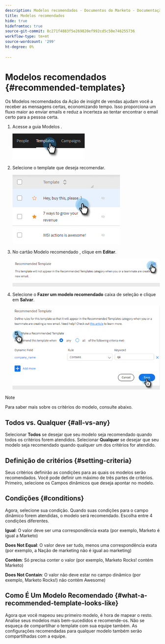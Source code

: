 ```yaml
---
description: Modelos recomendados - Documentos do Marketo - Documentação do produto
title: Modelos recomendados
hide: true
hidefromtoc: true
source-git-commit: 8c271f4883f5e269820ef992cd5c50e746255736
workflow-type: tm+mt
source-wordcount: '299'
ht-degree: 0%

---
```


# Modelos recomendados {#recommended-templates}

Os Modelos recomendados da Ação de insight de vendas ajudam você a receber as mensagens certas, economizando tempo. Isso proporciona um fluxo maior ao enviar emails e reduz a incerteza ao tentar encontrar o email certo para a pessoa certa.

1. Acesse a guia Modelos .

   ![](assets/recommended-templates-1.png)

1. Selecione o template que deseja recomendar.

   ![](assets/recommended-templates-2.png)

1. No cartão Modelo recomendado , clique em **Editar**.

   ![](assets/recommended-templates-3.png)

1. Selecione o **Fazer um modelo recomendado** caixa de seleção e clique em **Salvar**.

   ![](assets/recommended-templates-4.png)

>[!NOTE]
>
>Para saber mais sobre os critérios do modelo, consulte abaixo.

## Todos vs. Qualquer {#all-vs-any}

Selecionar **Todos** se desejar que seu modelo seja recomendado quando todos os critérios forem atendidos. Selecionar **Qualquer** se desejar que seu modelo seja recomendado quando qualquer um dos critérios for atendido.

## Definição de critérios {#setting-criteria}

Seus critérios definirão as condições para as quais os modelos serão recomendados. Você pode definir um máximo de três partes de critérios. Primeiro, selecione os Campos dinâmicos que deseja apontar no modelo.

## Condições {#conditions}

Agora, selecione sua condição. Quando suas condições para o campo dinâmico forem atendidas, o modelo será recomendado. Escolha entre 4 condições diferentes.

**Igual**: O valor deve ser uma correspondência exata (por exemplo, Marketo é igual a Marketo)

**Does Not Equal**: O valor deve ser tudo, menos uma correspondência exata (por exemplo, a Nação de marketing não é igual ao marketing)

**Contém**: Só precisa conter o valor (por exemplo, Marketo Rocks! contém Marketo)

**Does Not Contain**: O valor não deve estar no campo dinâmico (por exemplo, Marketo Rocks!) não contém Awesome)

## Como É Um Modelo Recomendado {#what-a-recommended-template-looks-like}

Agora que você mapeou seu primeiro modelo, é hora de mapear o resto. Analise seus modelos mais bem-sucedidos e recomende-os. Não se esqueça de compartilhar o template com sua equipe também. As configurações recomendadas para qualquer modelo também serão compartilhadas com a equipe.
